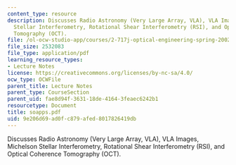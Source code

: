 ```yaml
---
content_type: resource
description: Discusses Radio Astronomy (Very Large Array, VLA), VLA Images, Michelson
  Stellar Interferometry, Rotational Shear Interferometry (RSI), and Optical Coherence
  Tomography (OCT).
file: /ol-ocw-studio-app/courses/2-717j-optical-engineering-spring-2002/9e206d69ad0fc879afed8017826419db_soapps.pdf
file_size: 2532083
file_type: application/pdf
learning_resource_types:
- Lecture Notes
license: https://creativecommons.org/licenses/by-nc-sa/4.0/
ocw_type: OCWFile
parent_title: Lecture Notes
parent_type: CourseSection
parent_uid: fae8d94f-3631-18de-4164-3feaec6242b1
resourcetype: Document
title: soapps.pdf
uid: 9e206d69-ad0f-c879-afed-8017826419db
---
```

Discusses Radio Astronomy (Very Large Array, VLA), VLA Images, Michelson Stellar Interferometry, Rotational Shear Interferometry (RSI), and Optical Coherence Tomography (OCT).